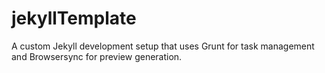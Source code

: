 # jekyllTemplate
A custom Jekyll development setup that uses Grunt for task management and Browsersync for preview generation.
